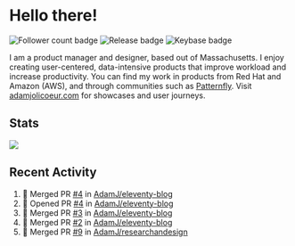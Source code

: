 # Hello there!

![Follower count badge](https://img.shields.io/github/followers/adamj?style=for-the-badge&logo=GitHub&logoColor=%23fff&link=https%3A%2F%2Fwww.github.com%2Fadamj)
![Release badge](https://img.shields.io/github/v/release/adamj/adamj?style=for-the-badge&logo=GitHub&logoColor=%23fff)
![Keybase badge](https://img.shields.io/keybase/pgp/mindreeper2420?style=for-the-badge&logo=keybase&logoColor=%23fff)

I am a product manager and designer, based out of Massachusetts. I enjoy creating user-centered, data-intensive products that improve workload and increase productivity. You can find my work in products from Red Hat and Amazon (AWS), and through communities such as [Patternfly](https://www.patternfly.org). Visit [adamjolicoeur.com](https://www.adamjolicoeur.com) for showcases and user journeys.

<!--
> Recent Activity automated using [GitHub Activity Readme Workflow](https://github.com/marketplace/actions/github-activity-readme)
> Icons from [Simple Icons](https://simpleicons.org)
> Badges from [Shields.io](https://shields.io)
> Readme Stats from [Readme Stats Workflow](https://github.com/anuraghazra/github-readme-stats)
-->

## Stats

<!-- Advanced stats -->
<picture>
  <source
    srcset="https://github-readme-stats.vercel.app/api?username=adamj&rank_icon=github&show_icons=true&theme=dark"
    media="(prefers-color-scheme: dark)"
  />
  <source
    srcset="https://github-readme-stats.vercel.app/api?username=adamj&rank_icon=github&show_icons=true"
    media="(prefers-color-scheme: light), (prefers-color-scheme: no-preference)"
  />
  <img src="https://github-readme-stats.vercel.app/api?username=adamj&rank_icon=github&show_icons=true" />
</picture>

## Recent Activity
<!-- Updates Every Monday at 6PM UTC (1PM EST) -->

<!--START_SECTION:activity-->
1. 🎉 Merged PR [#4](https://github.com/AdamJ/eleventy-blog/pull/4) in [AdamJ/eleventy-blog](https://github.com/AdamJ/eleventy-blog)
2. 💪 Opened PR [#4](https://github.com/AdamJ/eleventy-blog/pull/4) in [AdamJ/eleventy-blog](https://github.com/AdamJ/eleventy-blog)
3. 🎉 Merged PR [#3](https://github.com/AdamJ/eleventy-blog/pull/3) in [AdamJ/eleventy-blog](https://github.com/AdamJ/eleventy-blog)
4. 🎉 Merged PR [#2](https://github.com/AdamJ/eleventy-blog/pull/2) in [AdamJ/eleventy-blog](https://github.com/AdamJ/eleventy-blog)
5. 🎉 Merged PR [#9](https://github.com/AdamJ/researchandesign/pull/9) in [AdamJ/researchandesign](https://github.com/AdamJ/researchandesign)
<!--END_SECTION:activity-->

